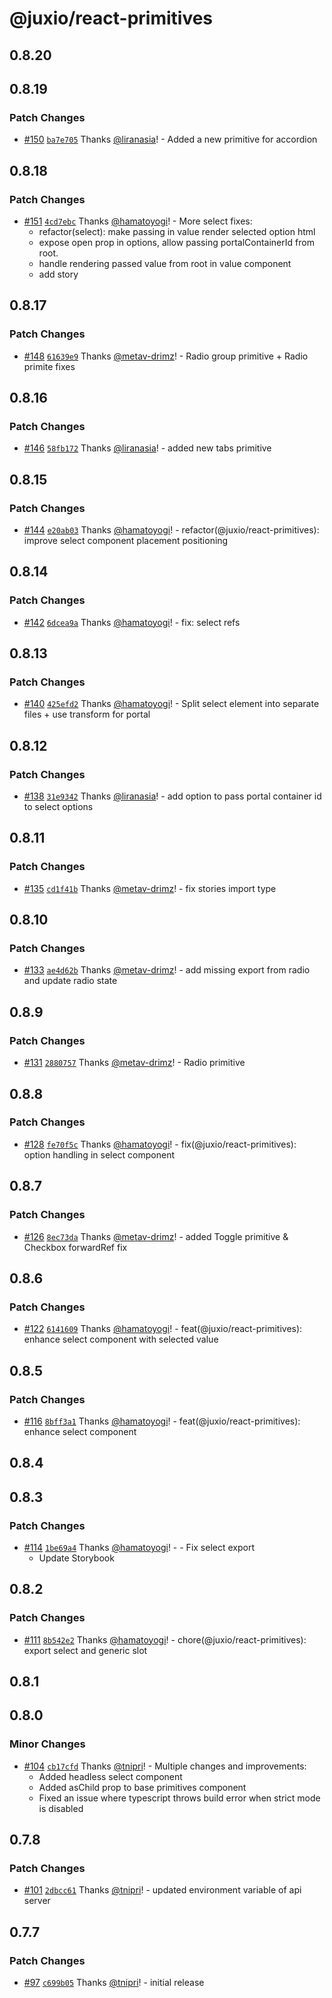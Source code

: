 # @juxio/react-primitives

## 0.8.20

## 0.8.19

### Patch Changes

- [#150](https://github.com/jux-io/toolkit/pull/150) [`ba7e705`](https://github.com/jux-io/toolkit/commit/ba7e705595703bcedb734bb80f73a67a9e2f2d1a) Thanks [@liranasia](https://github.com/liranasia)! - Added a new primitive for accordion

## 0.8.18

### Patch Changes

- [#151](https://github.com/jux-io/toolkit/pull/151) [`4cd7ebc`](https://github.com/jux-io/toolkit/commit/4cd7ebc07d7f897d33cc72900a169f9998178a5d) Thanks [@hamatoyogi](https://github.com/hamatoyogi)! - More select fixes:
  - refactor(select): make passing in value render selected option html
  - expose open prop in options, allow passing portalContainerId from root.
  - handle rendering passed value from root in value component
  - add story

## 0.8.17

### Patch Changes

- [#148](https://github.com/jux-io/toolkit/pull/148) [`61639e9`](https://github.com/jux-io/toolkit/commit/61639e9d0eea7962a1f1b775eaf7576eeb80a169) Thanks [@metav-drimz](https://github.com/metav-drimz)! - Radio group primitive + Radio primite fixes

## 0.8.16

### Patch Changes

- [#146](https://github.com/jux-io/toolkit/pull/146) [`58fb172`](https://github.com/jux-io/toolkit/commit/58fb1726cd5cb5e2a1966ddfd65499c6d55c0ca6) Thanks [@liranasia](https://github.com/liranasia)! - added new tabs primitive

## 0.8.15

### Patch Changes

- [#144](https://github.com/jux-io/toolkit/pull/144) [`e20ab03`](https://github.com/jux-io/toolkit/commit/e20ab0392b259c3bda866876daea1cbcb7d0e830) Thanks [@hamatoyogi](https://github.com/hamatoyogi)! - refactor(@juxio/react-primitives): improve select component placement positioning

## 0.8.14

### Patch Changes

- [#142](https://github.com/jux-io/toolkit/pull/142) [`6dcea9a`](https://github.com/jux-io/toolkit/commit/6dcea9a331e58cef69b58cf27f0e3df87bd7261f) Thanks [@hamatoyogi](https://github.com/hamatoyogi)! - fix: select refs

## 0.8.13

### Patch Changes

- [#140](https://github.com/jux-io/toolkit/pull/140) [`425efd2`](https://github.com/jux-io/toolkit/commit/425efd2e576c05df0055fb001735f39cd55e3b48) Thanks [@hamatoyogi](https://github.com/hamatoyogi)! - Split select element into separate files + use transform for portal

## 0.8.12

### Patch Changes

- [#138](https://github.com/jux-io/toolkit/pull/138) [`31e9342`](https://github.com/jux-io/toolkit/commit/31e9342ec10c493192ecdd2363fb8a4dc8defe27) Thanks [@liranasia](https://github.com/liranasia)! - add option to pass portal container id to select options

## 0.8.11

### Patch Changes

- [#135](https://github.com/jux-io/toolkit/pull/135) [`cd1f41b`](https://github.com/jux-io/toolkit/commit/cd1f41bbd5b616541308c603231cabed5fe4f9a0) Thanks [@metav-drimz](https://github.com/metav-drimz)! - fix stories import type

## 0.8.10

### Patch Changes

- [#133](https://github.com/jux-io/toolkit/pull/133) [`ae4d62b`](https://github.com/jux-io/toolkit/commit/ae4d62bf4203d6fd6f6fb10090a1cf5ac204642c) Thanks [@metav-drimz](https://github.com/metav-drimz)! - add missing export from radio and update radio state

## 0.8.9

### Patch Changes

- [#131](https://github.com/jux-io/toolkit/pull/131) [`2880757`](https://github.com/jux-io/toolkit/commit/28807574096f5a5f067d1498009286abdeaa1124) Thanks [@metav-drimz](https://github.com/metav-drimz)! - Radio primitive

## 0.8.8

### Patch Changes

- [#128](https://github.com/jux-io/toolkit/pull/128) [`fe70f5c`](https://github.com/jux-io/toolkit/commit/fe70f5cc08c79eea37f4ababdd01154808cd34d4) Thanks [@hamatoyogi](https://github.com/hamatoyogi)! - fix(@juxio/react-primitives): option handling in select component

## 0.8.7

### Patch Changes

- [#126](https://github.com/jux-io/toolkit/pull/126) [`8ec73da`](https://github.com/jux-io/toolkit/commit/8ec73dae783f54aeabd193eb184ccc1afb014ad7) Thanks [@metav-drimz](https://github.com/metav-drimz)! - added Toggle primitive & Checkbox forwardRef fix

## 0.8.6

### Patch Changes

- [#122](https://github.com/jux-io/toolkit/pull/122) [`6141609`](https://github.com/jux-io/toolkit/commit/6141609dbf40adf8125533b18047970eab7dc9e5) Thanks [@hamatoyogi](https://github.com/hamatoyogi)! - feat(@juxio/react-primitives): enhance select component with selected value

## 0.8.5

### Patch Changes

- [#116](https://github.com/jux-io/toolkit/pull/116) [`8bff3a1`](https://github.com/jux-io/toolkit/commit/8bff3a16e9d4c3eaf4dc1620bfc6ade70041286e) Thanks [@hamatoyogi](https://github.com/hamatoyogi)! - feat(@juxio/react-primitives): enhance select component

## 0.8.4

## 0.8.3

### Patch Changes

- [#114](https://github.com/jux-io/toolkit/pull/114) [`1be69a4`](https://github.com/jux-io/toolkit/commit/1be69a4827ffbcdd135f27d8db33e4c26d3961fa) Thanks [@hamatoyogi](https://github.com/hamatoyogi)! - - Fix select export
  - Update Storybook

## 0.8.2

### Patch Changes

- [#111](https://github.com/jux-io/toolkit/pull/111) [`8b542e2`](https://github.com/jux-io/toolkit/commit/8b542e29b2a8599ddc4291b68149478a92c4c176) Thanks [@hamatoyogi](https://github.com/hamatoyogi)! - chore(@juxio/react-primitives): export select and generic slot

## 0.8.1

## 0.8.0

### Minor Changes

- [#104](https://github.com/jux-io/toolkit/pull/104) [`cb17cfd`](https://github.com/jux-io/toolkit/commit/cb17cfd0207e40dc3ba568027f7fcc6d919b91c3) Thanks [@tnipri](https://github.com/tnipri)! - Multiple changes and improvements:
  - Added headless select component
  - Added asChild prop to base primitives component
  - Fixed an issue where typescript throws build error when strict mode is disabled

## 0.7.8

### Patch Changes

- [#101](https://github.com/jux-io/toolkit/pull/101) [`2dbcc61`](https://github.com/jux-io/toolkit/commit/2dbcc617eafc47d8756ee94ff58eec5e78a30376) Thanks [@tnipri](https://github.com/tnipri)! - updated environment variable of api server

## 0.7.7

### Patch Changes

- [#97](https://github.com/jux-io/toolkit/pull/97) [`c699b05`](https://github.com/jux-io/toolkit/commit/c699b05b70692da257bf33178345e18e49599d5e) Thanks [@tnipri](https://github.com/tnipri)! - initial release
